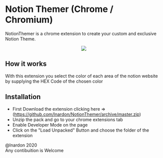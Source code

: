 # Notion Themer (Chrome / Chromium)

NotionThemer is a chrome extension to create your custom and exclusive Notion Theme.

<p align="center">
  <img src="./demo.gif">
</p>

## How it works

With this extension you select the color of each area of the notion website by supplying the HEX Code of the chosen color

## Installation

- First Download the extension clicking here => (https://github.com/lnardon/NotionThemer/archive/master.zip)
- Unzip the pack and go to your chrome extensions tab
- Enable Developer Mode on the page
- Click on the "Load Unpacked" Button and choose the folder of the extension

@lnardon 2020<br/>
Any contibuition is Welcome
